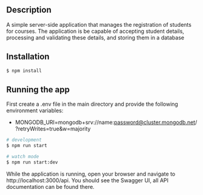 ## Description

A simple server-side application that manages the registration of students for courses.
The application is be capable of accepting student details, processing and validating these details, and storing them in a database

## Installation

```bash
$ npm install
```

## Running the app

First create a .env file in the main directory and provide the following environment variables:

- MONGODB_URI=mongodb+srv://name:password@cluster.mongodb.net/?retryWrites=true&w=majority

```bash
# development
$ npm run start

# watch mode
$ npm run start:dev
```

While the application is running, open your browser and navigate to http://localhost:3000/api. You should see the Swagger UI, all API documentation can be found there.
